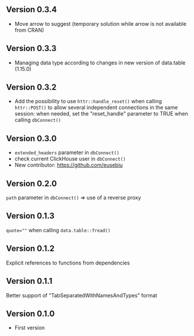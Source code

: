 <!----------------------------------------------------------------------------->
<!----------------------------------------------------------------------------->
## Version 0.3.4

- Move arrow to suggest (temporary solution while arrow is not available
from CRAN)

<!----------------------------------------------------------------------------->
<!----------------------------------------------------------------------------->
## Version 0.3.3

- Managing data type according to changes in new version of data.table (1.15.0)

<!----------------------------------------------------------------------------->
<!----------------------------------------------------------------------------->
## Version 0.3.2

- Add the possibility to use `httr::handle_reset()` when calling
`httr::POST()` to allow several independent connections in the same session:
when needed, set the "reset_handle" parameter to TRUE when calling `dbConnect()`

<!----------------------------------------------------------------------------->
<!----------------------------------------------------------------------------->
## Version 0.3.0

- `extended_headers` parameter in `dbConnect()`
- check current ClickHouse user in `dbConnect()`
- New contributor: https://github.com/eusebiu

<!----------------------------------------------------------------------------->
<!----------------------------------------------------------------------------->
## Version 0.2.0

`path` parameter in `dbConnect()` => use of a reverse proxy

<!----------------------------------------------------------------------------->
<!----------------------------------------------------------------------------->
## Version 0.1.3

`quote=""` when calling `data.table::fread()`

<!----------------------------------------------------------------------------->
<!----------------------------------------------------------------------------->
## Version 0.1.2

Explicit references to functions from dependencies


<!----------------------------------------------------------------------------->
<!----------------------------------------------------------------------------->
## Version 0.1.1

Better support of "TabSeparatedWithNamesAndTypes" format

<!----------------------------------------------------------------------------->
<!----------------------------------------------------------------------------->
## Version 0.1.0

- First version
